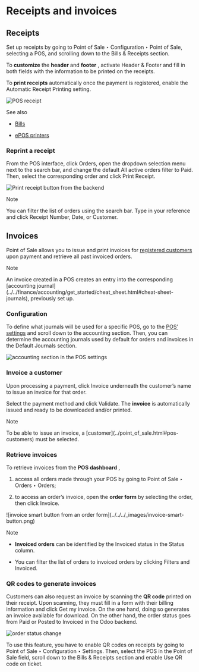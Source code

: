 # Receipts and invoices

## Receipts

Set up receipts by going to Point of Sale ‣ Configuration ‣ Point of Sale,
selecting a POS, and scrolling down to the Bills & Receipts section.

To **customize** the **header** and **footer** , activate Header & Footer and
fill in both fields with the information to be printed on the receipts.

To **print receipts** automatically once the payment is registered, enable the
Automatic Receipt Printing setting.

![POS receipt](../../../_images/receipt.png)

See also

  * [Bills](restaurant/bill_printing.html)

  * [ePOS printers](configuration/epos_printers.html)

### Reprint a receipt

From the POS interface, click Orders, open the dropdown selection menu next to
the search bar, and change the default All active orders filter to Paid. Then,
select the corresponding order and click Print Receipt.

![Print receipt button from the backend](../../../_images/print-receipt.png)

Note

You can filter the list of orders using the search bar. Type in your reference
and click Receipt Number, Date, or Customer.

## Invoices

Point of Sale allows you to issue and print invoices for [registered
customers](../point_of_sale.html#pos-customers) upon payment and retrieve all
past invoiced orders.

Note

An invoice created in a POS creates an entry into the corresponding
[accounting
journal](../../finance/accounting/get_started/cheat_sheet.html#cheat-sheet-
journals), previously set up.

### Configuration

To define what journals will be used for a specific POS, go to the [POS’
settings](configuration.html#configuration-settings) and scroll down to the
accounting section. Then, you can determine the accounting journals used by
default for orders and invoices in the Default Journals section.

![accounting section in the POS settings](../../../_images/invoice-config.png)

### Invoice a customer

Upon processing a payment, click Invoice underneath the customer’s name to
issue an invoice for that order.

Select the payment method and click Validate. The **invoice** is automatically
issued and ready to be downloaded and/or printed.

Note

To be able to issue an invoice, a [customer](../point_of_sale.html#pos-
customers) must be selected.

### Retrieve invoices

To retrieve invoices from the **POS dashboard** ,

  1. access all orders made through your POS by going to Point of Sale ‣ Orders ‣ Orders;

  2. to access an order’s invoice, open the **order form** by selecting the order, then click Invoice.

![invoice smart button from an order form](../../../_images/invoice-smart-
button.png)

Note

  * **Invoiced orders** can be identified by the Invoiced status in the Status column.

  * You can filter the list of orders to invoiced orders by clicking Filters and Invoiced.

### QR codes to generate invoices

Customers can also request an invoice by scanning the **QR code** printed on
their receipt. Upon scanning, they must fill in a form with their billing
information and click Get my invoice. On the one hand, doing so generates an
invoice available for download. On the other hand, the order status goes from
Paid or Posted to Invoiced in the Odoo backend.

![order status change](../../../_images/order-status.png)

To use this feature, you have to enable QR codes on receipts by going to Point
of Sale ‣ Configuration ‣ Settings. Then, select the POS in the Point of Sale
field, scroll down to the Bills & Receipts section and enable Use QR code on
ticket.

